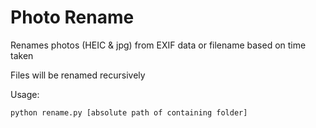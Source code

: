 # Photo Rename
Renames photos (HEIC & jpg) from EXIF data or filename based on time taken

Files will be renamed recursively

Usage:

`python rename.py [absolute path of containing folder]`
